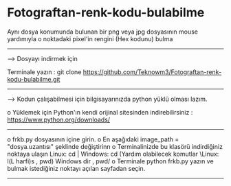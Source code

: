 # Fotograftan-renk-kodu-bulabilme
Aynı dosya konumunda bulunan bir png veya jpg dosyasının mouse yardımıyla o noktadaki pixel'in rengini (Hex kodunu) bulma

______________________________________________________________________________________________________________________________________________________________________

-->   Dosyayı indirmek için

Terminale yazın : git clone https://github.com/Teknowm3/Fotograftan-renk-kodu-bulabilme.git

______________________________________________________________________________________________________________________________________________________________________

-->   Kodun çalışabilmesi için bilgisayarınızda python yüklü olması lazım.

o Yüklemek için Python'ın kendi orijinal sitesinden indirebilirsiniz : https://www.python.org/downloads/
______________________________________________________________________________________________________________________________________________________________________

o frkb.py dosyasının içine girin.
o En aşağıdaki image_path = "dosya.uzantısı" şeklinde değiştirinn
o Terminalinizde bu klasörü indirdiğiniz noktaya ulaşın Linux: cd | Windows: cd (Yardım olabilecek komutlar \Linux: l(L harfi)s , pwd) Windows dir , pwd/
o Terminale python frkb.py yazın ve bulmak istediğiniz noktayı açılan sayfadan seçin. 
______________________________________________________________________________________________________________________________________________________________________
